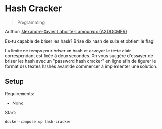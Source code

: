 # Hash Cracker

> Programming

Author: [Alexandre-Xavier Labonté-Lamoureux (AXDOOMER)](https://github.com/axdoomer)

Es-tu capable de briser les hash? Brise dix hash de suite et obtient le flag!

La limite de temps pour briser un hash et envoyer le texte clair correspondant est fixée à deux secondes. On vous suggère d'essayer de briser les hash avec un "password hash cracker" en ligne afin de figurer le format des textes hashés avant de commencer à implémenter une solution. 

## Setup

Requirements:
- None

Start:

```
docker-compose up hash-cracker
```
